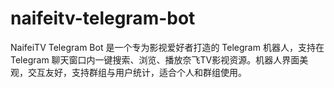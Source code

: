 # naifeitv-telegram-bot
NaifeiTV Telegram Bot 是一个专为影视爱好者打造的 Telegram 机器人，支持在 Telegram 聊天窗口内一键搜索、浏览、播放奈飞TV影视资源。机器人界面美观，交互友好，支持群组与用户统计，适合个人和群组使用。

